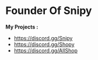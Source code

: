 # Founder Of Snipy
**My Projects :**
- https://discord.gg/Snipy
- https://discord.gg/Shopy
- https://discord.gg/AllShop
